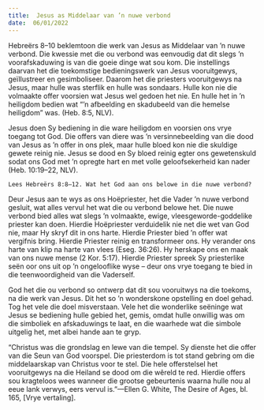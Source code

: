 ```yaml
---
title:  Jesus as Middelaar van ’n nuwe verbond
date:  06/01/2022
---
```


Hebreërs 8–10 beklemtoon die werk van Jesus as Middelaar van ’n nuwe verbond.  Die kwessie met die ou verbond was eenvoudig dat dit slegs ’n voorafskaduwing is van die goeie dinge wat sou kom. Die instellings daarvan het die toekomstige bedieningswerk van Jesus vooruitgewys, geïllustreer en gesimboliseer. Daarom het die priesters vooruitgewys na Jesus, maar hulle was sterflik en hulle was sondaars. Hulle kon nie die volmaakte offer voorsien wat Jesus wel gedoen het nie. En hulle het in ’n heiligdom bedien wat “’n afbeelding en skadubeeld van die hemelse heiligdom” was. (Heb. 8:5, NLV).

Jesus doen Sy bediening in die ware heiligdom en voorsien ons vrye toegang tot God. Die offers van diere was ’n versinnebeelding van die dood van Jesus as ’n offer in ons plek, maar hulle bloed kon nie die skuldige gewete reinig nie. Jesus se dood en Sy bloed reinig egter ons gewetenskuld sodat ons God met ’n opregte hart en met volle geloofsekerheid kan nader (Heb. 10:19–22, NLV).

`Lees Hebreërs 8:8–12. Wat het God aan ons belowe in die nuwe verbond?`

Deur Jesus aan te wys as ons Hoëpriester, het die Vader ’n nuwe verbond gesluit, wat alles vervul het wat die ou verbond belowe het. Die nuwe verbond bied alles wat slegs ’n volmaakte, ewige, vleesgeworde-goddelike priester kan doen.  Hierdie Hoëpriester verduidelik nie net die wet van God nie, maar Hy skryf dit in ons harte.  Hierdie Priester bied ’n offer wat vergifnis bring.  Hierdie Priester reinig en transformeer ons. Hy verander ons harte van klip na harte van vlees (Eseg. 36:26). Hy herskape ons en maak van ons nuwe mense (2 Kor. 5:17). Hierdie Priester spreek Sy priesterlike seën oor ons uit op ’n ongelooflike wyse – deur ons vrye toegang te bied in die teenwoordigheid van die Vaderself.

God het die ou verbond so ontwerp dat dit sou vooruitwys na die toekoms, na die werk van Jesus. Dit het so ’n wonderskone opstelling en doel gehad. Tog het vele die doel misverstaan. Vele het die wonderlike seëninge wat Jesus se bediening hulle gebied het, gemis, omdat hulle onwillig was om die simboliek en afskaduwings te laat, en die waarhede wat die simbole uitgelig het, met albei hande aan te gryp.

“Christus was die grondslag en lewe van die tempel. Sy dienste het die offer van die Seun van God voorspel. Die priesterdom is tot stand gebring om die middelaarskap van Christus voor te stel. Die hele offerstelsel het vooruitgewys  na die Heiland se dood om die wêreld te red. Hierdie offers sou kragteloos wees wanneer die grootse gebeurtenis waarna hulle nou al eeue lank verwys, eers vervul is.”—Ellen G. White, The Desire of Ages, bl. 165, [Vrye vertaling].